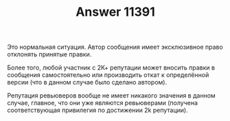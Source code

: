 ﻿---
title: "Answer 11391"
se.owner.user_id: 176217
se.owner.display_name: "αλεχολυτ"
se.owner.link: "https://ru.meta.stackoverflow.com/users/176217/%ce%b1%ce%bb%ce%b5%cf%87%ce%bf%ce%bb%cf%85%cf%84"
se.answer_id: 11391
se.question_id: 11390
se.post_type: answer
se.is_accepted: True
---
<p>Это нормальная ситуация. Автор сообщения имеет эксклюзивное право отклонять принятые правки.</p>
<p>Более того, любой участник с 2К+ репутации может вносить правки в сообщения самостоятельно или производить откат к определённой версии (что в данном случае было сделано автором).</p>
<p>Репутация ревьюверов вообще не имеет никакого значения в данном случае, главное, что они уже являются ревьюверами (получена соответствующая привилегия по достижении 2k репутации).</p>
